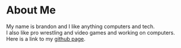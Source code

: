 # About Me
My name is brandon and I like anything computers and tech.  
I also like pro wrestling and video games and working on computers.  
Here is a link to my [github page](https://github.com/brandonh2351).

